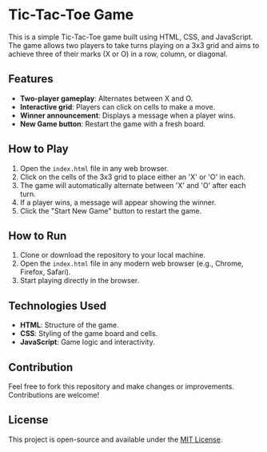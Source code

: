 # Tic-Tac-Toe Game

This is a simple Tic-Tac-Toe game built using HTML, CSS, and JavaScript. The game allows two players to take turns playing on a 3x3 grid and aims to achieve three of their marks (X or O) in a row, column, or diagonal.

## Features

- **Two-player gameplay**: Alternates between X and O.
- **Interactive grid**: Players can click on cells to make a move.
- **Winner announcement**: Displays a message when a player wins.
- **New Game button**: Restart the game with a fresh board.

## How to Play

1. Open the `index.html` file in any web browser.
2. Click on the cells of the 3x3 grid to place either an 'X' or 'O' in each.
3. The game will automatically alternate between 'X' and 'O' after each turn.
4. If a player wins, a message will appear showing the winner.
5. Click the "Start New Game" button to restart the game.

## How to Run

1. Clone or download the repository to your local machine.
2. Open the `index.html` file in any modern web browser (e.g., Chrome, Firefox, Safari).
3. Start playing directly in the browser.

## Technologies Used

- **HTML**: Structure of the game.
- **CSS**: Styling of the game board and cells.
- **JavaScript**: Game logic and interactivity.

## Contribution

Feel free to fork this repository and make changes or improvements. Contributions are welcome!

## License

This project is open-source and available under the [MIT License](LICENSE).
